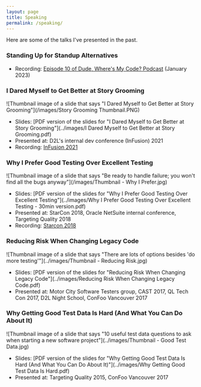 ```yaml
---
layout: page
title: Speaking
permalink: /speaking/
---
```


Here are some of the talks I've presented in the past.

### Standing Up for Standup Alternatives
+ Recording: [Episode 10 of Dude, Where's My Code? Podcast](https://www.youtube.com/watch?v=stY6pADhJ8w) (January 2023)



### I Dared Myself to Get Better at Story Grooming
![Thumbnail image of a slide that says "I Dared Myself to Get Better at Story Grooming"](/images/Story Grooming Thumbnail.PNG)
+ Slides: [PDF version of the slides for "I Dared Myself to Get Better at Story Grooming"](../images/I Dared Myself to Get Better at Story Grooming.pdf)
+ Presented at: D2L's internal dev conference (InFusion) 2021
+ Recording: [InFusion 2021](https://youtu.be/DAuLWBmbWnc)

### Why I Prefer Good Testing Over Excellent Testing
![Thumbnail image of a slide that says "Be ready to handle failure; you won't find all the bugs anyway"](/images/Thumbnail - Why I Prefer.jpg)
+ Slides: [PDF version of the slides for "Why I Prefer Good Testing Over Excellent Testing"](../images/Why I Prefer Good Testing Over Excellent Testing - 30min version.pdf)
+ Presented at: StarCon 2018, Oracle NetSuite internal conference, Targeting Quality 2018
+ Recording: [Starcon 2018](https://www.youtube.com/watch?v=vPNG_z1NH6o&list=PL66LdfYKVsiikB7G8px8tiU6hzd46PR0P&index=20)

### Reducing Risk When Changing Legacy Code
![Thumbnail image of a slide that says "There are lots of options besides 'do more testing'"](../images/Thumbnail - Reducing Risk.jpg)
+ Slides: [PDF version of the slides for "Reducing Risk When Changing Legacy Code"](../images/Reducing Risk When Changing Legacy Code.pdf)
+ Presented at: Motor City Software Testers group, CAST 2017, QL Tech Con 2017, D2L Night School, ConFoo Vancouver 2017

### Why Getting Good Test Data Is Hard (And What You Can Do About It)
![Thumbnail image of a slide that says "10 useful test data questions to ask when starting a new software project"](../images/Thumbnail - Good Test Data.jpg)
+ Slides: [PDF version of the slides for "Why Getting Good Test Data Is Hard (And What You Can Do About It)"](../images/Why Getting Good Test Data Is Hard.pdf)
+ Presented at: Targeting Quality 2015, ConFoo Vancouver 2017
